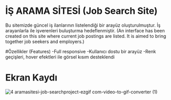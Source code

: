 # İŞ ARAMA SİTESİ (Job Search Site)
Bu sitemizde güncel iş ilanlarının listelendiği bir arayüz oluşturulmuştur. İş arayanlarla ile işverenleri buluşturma hedeflenmiştir.
(An interface has been created on this site where current job postings are listed. It is aimed to bring together job seekers and employers.)

#Özellikler (Features)
-Full responsive
-Kullanıcı dostu bir arayüz
-Renk geçişleri, hover efektleri ile görsel kısım desteklendi

# Ekran Kaydı
![4 aramasitesi-job-searchproject-ezgif com-video-to-gif-converter (1)](https://github.com/cngkorkmaz/is-arama-sitesi--job-search-site/assets/164249002/26afd6ef-e1e9-4486-a9d4-4e5870087011)
